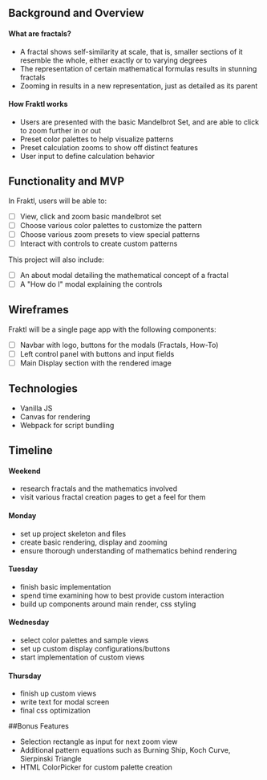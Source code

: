 ## Background and Overview

#### What are fractals? 
- A fractal shows self-similarity at scale, that is, smaller sections of it resemble the whole, either exactly or to varying degrees
- The representation of certain mathematical formulas results in stunning fractals
- Zooming in results in a new representation, just as detailed as its parent

#### How Fraktl works
- Users are presented with the basic Mandelbrot Set, and are able to click to zoom further in or out
- Preset color palettes to help visualize patterns
- Preset calculation zooms to show off distinct features
- User input to define calculation behavior


## Functionality and MVP
In Fraktl, users will be able to:
- [ ] View, click and zoom basic mandelbrot set 
- [ ] Choose various color palettes to customize the pattern
- [ ] Choose various zoom presets to view special patterns
- [ ] Interact with controls to create custom patterns

This project will also include: 
- [ ] An about modal detailing the mathematical concept of a fractal
- [ ] A "How do I" modal explaining the controls

## Wireframes
Fraktl will be a single page app with the following components:
- [ ] Navbar with logo, buttons for the modals (Fractals, How-To)
- [ ] Left control panel with buttons and input fields
- [ ] Main Display section with the rendered image

## Technologies
- Vanilla JS
- Canvas for rendering
- Webpack for script bundling

## Timeline
#### Weekend
- research fractals and the mathematics involved
- visit various fractal creation pages to get a feel for them

#### Monday
- set up project skeleton and files
- create basic rendering, display and zooming
- ensure thorough understanding of mathematics behind rendering

#### Tuesday
- finish basic implementation
- spend time examining how to best provide custom interaction
- build up components around main render, css styling

#### Wednesday 
- select color palettes and sample views
- set up custom display configurations/buttons
- start implementation of custom views

#### Thursday
- finish up custom views
- write text for modal screen
- final css optimization

##Bonus Features
- Selection rectangle as input for next zoom view
- Additional pattern equations such as Burning Ship, Koch Curve, Sierpinski Triangle
- HTML ColorPicker for custom palette creation




